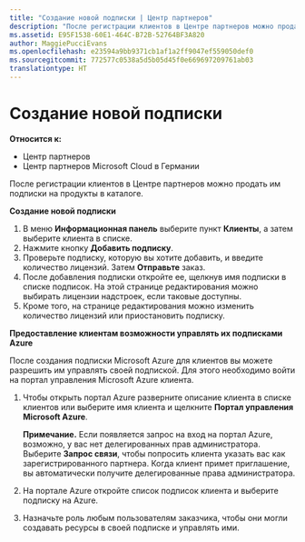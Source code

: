 ```yaml
---
title: "Создание новой подписки | Центр партнеров"
description: "После регистрации клиентов в Центре партнеров можно продать им подписки на продукты в каталоге."
ms.assetid: E95F1538-60E1-464C-B72B-52764BF3A820
author: MaggiePucciEvans
ms.openlocfilehash: e23594a9bb9371cb1af1a2ff9047ef559050def0
ms.sourcegitcommit: 772577c0538a5d5b05d45f0e669697209761ab03
translationtype: HT
---
```

# <a name="create-a-new-subscription"></a>Создание новой подписки

**Относится к:**

-  Центр партнеров
-  Центр партнеров Microsoft Cloud в Германии

После регистрации клиентов в Центре партнеров можно продать им подписки на продукты в каталоге.

**Создание новой подписки**

1.  В меню **Информационная панель** выберите пункт **Клиенты**, а затем выберите клиента в списке.
2.  Нажмите кнопку **Добавить подписку**.
3.  Проверьте подписку, которую вы хотите добавить, и введите количество лицензий. Затем **Отправьте** заказ.
4.  После добавления подписки откройте ее, щелкнув имя подписки в списке подписок. На этой странице редактирования можно выбирать лицензии надстроек, если таковые доступны.
5.  Кроме того, на странице редактирования можно изменить количество лицензий или приостановить подписку.

**Предоставление клиентам возможности управлять их подписками Azure**

После создания подписки Microsoft Azure для клиентов вы можете разрешить им управлять своей подпиской. Для этого необходимо войти на портал управления Microsoft Azure клиента. 

1.  Чтобы открыть портал Azure разверните описание клиента в списке клиентов или выберите имя клиента и щелкните **Портал управления Microsoft Azure**.
    
    **Примечание.** Если появляется запрос на вход на портал Azure, возможно, у вас нет делегированных прав администратора. Выберите **Запрос связи**, чтобы попросить клиента указать вас как зарегистрированного партнера. Когда клиент примет приглашение, вы автоматически получите делегированные права администратора. 
2.  На портале Azure откройте список подписок клиента и выберите подписку на Azure.
3.  Назначьте роль любым пользователям заказчика, чтобы они могли создавать ресурсы в своей подписке и управлять ими.

 



